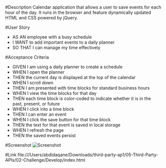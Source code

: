 #Description
Calendar application that allows a user to save events for each hour of the day. It runs in the browser and feature dynamically updated 
HTML and CSS powered by jQuery.

#User Story
- AS AN employee with a busy schedule
- I WANT to add important events to a daily planner
- SO THAT I can manage my time effectively

#Acceptance Criteria
- GIVEN I am using a daily planner to create a schedule
- WHEN I open the planner
- THEN the current day is displayed at the top of the calendar
- WHEN I scroll down
- THEN I am presented with time blocks for standard business hours
- WHEN I view the time blocks for that day
- THEN each time block is color-coded to indicate whether it is in the past, present, or future
- WHEN I click into a time block
- THEN I can enter an event
- WHEN I click the save button for that time block
- THEN the text for that event is saved in local storage
- WHEN I refresh the page
- THEN the saved events persist

#Screenshot
![Screenshot](./Screen%20Shot%202022-09-23%20at%209.50.22%20PM.png)

#Link
file:///Users/abdidaqane/Downloads/third-party-ap1/05-Third-Party-APIs/02-Challenge/Develop/index.html
